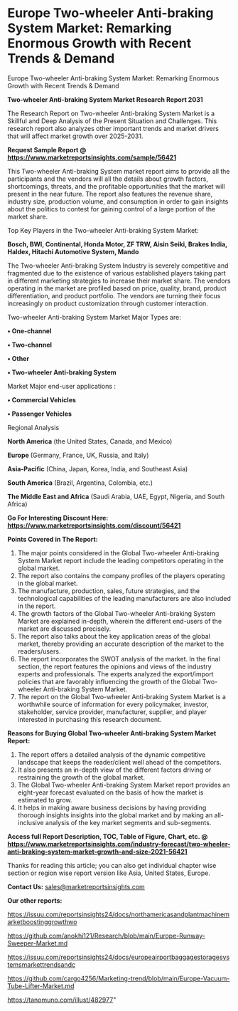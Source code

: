 # Europe Two-wheeler Anti-braking System Market: Remarking Enormous Growth with Recent Trends & Demand
Europe Two-wheeler Anti-braking System Market: Remarking Enormous Growth with Recent Trends & Demand

<strong>Two-wheeler Anti-braking System Market Research Report 2031</strong>

The Research Report on Two-wheeler Anti-braking System Market is a Skillful and Deep Analysis of the Present Situation and Challenges. This research report also analyzes other important trends and market drivers that will affect market growth over 2025-2031.

<strong>Request Sample Report @ <a href=https://www.marketreportsinsights.com/sample/56421>https://www.marketreportsinsights.com/sample/56421</a></strong>

This Two-wheeler Anti-braking System market report aims to provide all the participants and the vendors will all the details about growth factors, shortcomings, threats, and the profitable opportunities that the market will present in the near future. The report also features the revenue share, industry size, production volume, and consumption in order to gain insights about the politics to contest for gaining control of a large portion of the market share.

Top Key Players in the Two-wheeler Anti-braking System Market:

<strong>Bosch, BWI, Continental, Honda Motor, ZF TRW, Aisin Seiki, Brakes India, Haldex, Hitachi Automotive System, Mando</strong>

The Two-wheeler Anti-braking System Industry is severely competitive and fragmented due to the existence of various established players taking part in different marketing strategies to increase their market share. The vendors operating in the market are profiled based on price, quality, brand, product differentiation, and product portfolio. The vendors are turning their focus increasingly on product customization through customer interaction.

Two-wheeler Anti-braking System Market Major Types are:

<strong>• One-channel

• Two-channel

• Other

• Two-wheeler Anti-braking System</strong>

Market Major end-user applications :

<strong>• Commercial Vehicles

• Passenger Vehicles</strong>

Regional Analysis

</u><strong><b>North America</b></strong> (the United States, Canada, and Mexico)

<strong><b>Europe </b></strong>(Germany, France, UK, Russia, and Italy)

<strong><b>Asia-Pacific</b></strong> (China, Japan, Korea, India, and Southeast Asia)

<strong><b>South America</b></strong> (Brazil, Argentina, Colombia, etc.)

<strong><b>The Middle East and Africa</b></strong> (Saudi Arabia, UAE, Egypt, Nigeria, and South Africa)

<strong>Go For Interesting Discount Here: <a href=https://www.marketreportsinsights.com/discount/56421>https://www.marketreportsinsights.com/discount/56421</a></strong>

<strong>Points Covered in The Report:</strong>
<ol>
  <li>The major points considered in the Global Two-wheeler Anti-braking System Market report include the leading competitors operating in the global market.</li>
  <li>The report also contains the company profiles of the players operating in the global market.</li>
  <li>The manufacture, production, sales, future strategies, and the technological capabilities of the leading manufacturers are also included in the report.</li>
  <li>The growth factors of the Global Two-wheeler Anti-braking System Market are explained in-depth, wherein the different end-users of the market are discussed precisely.</li>
  <li>The report also talks about the key application areas of the global market, thereby providing an accurate description of the market to the readers/users.</li>
  <li>The report incorporates the SWOT analysis of the market. In the final section, the report features the opinions and views of the industry experts and professionals. The experts analyzed the export/import policies that are favorably influencing the growth of the Global Two-wheeler Anti-braking System Market.</li>
  <li>The report on the Global Two-wheeler Anti-braking System Market is a worthwhile source of information for every policymaker, investor, stakeholder, service provider, manufacturer, supplier, and player interested in purchasing this research document.</li>
</ol>
<strong>Reasons for Buying Global Two-wheeler Anti-braking System Market Report:</strong>

<ol>
  <li>The report offers a detailed analysis of the dynamic competitive landscape that keeps the reader/client well ahead of the competitors.</li>
  <li>It also presents an in-depth view of the different factors driving or restraining the growth of the global market.</li>
  <li>The Global Two-wheeler Anti-braking System Market report provides an eight-year forecast evaluated on the basis of how the market is estimated to grow.</li>
  <li>It helps in making aware business decisions by having providing thorough insights insights into the global market and by making an all-inclusive analysis of the key market segments and sub-segments.</li>
</ol>
<strong>Access full Report Description, TOC, Table of Figure, Chart, etc. @ <a href=https://www.marketreportsinsights.com/industry-forecast/two-wheeler-anti-braking-system-market-growth-and-size-2021-56421>https://www.marketreportsinsights.com/industry-forecast/two-wheeler-anti-braking-system-market-growth-and-size-2021-56421</a></strong>


Thanks for reading this article; you can also get individual chapter wise section or region wise report version like Asia, United States, Europe.

<strong>Contact Us:</strong>
sales@marketreportsinsights.com

<strong>Our other reports:</strong>

<a href=https://issuu.com/reportsinsights24/docs/northamericasandplantmachinemarketboostinggrowthwo>https://issuu.com/reportsinsights24/docs/northamericasandplantmachinemarketboostinggrowthwo</a>

<a href=https://github.com/anokhi121/Research/blob/main/Europe-Runway-Sweeper-Market.md>https://github.com/anokhi121/Research/blob/main/Europe-Runway-Sweeper-Market.md</a>

<a href=https://issuu.com/reportsinsights24/docs/europeairportbaggagestoragesystemsmarkettrendsandc>https://issuu.com/reportsinsights24/docs/europeairportbaggagestoragesystemsmarkettrendsandc</a>

<a href=https://github.com/cargo4256/Marketing-trend/blob/main/Europe-Vacuum-Tube-Lifter-Market.md>https://github.com/cargo4256/Marketing-trend/blob/main/Europe-Vacuum-Tube-Lifter-Market.md</a>

<a href=https://tanomuno.com/illust/482977>https://tanomuno.com/illust/482977</a>"
